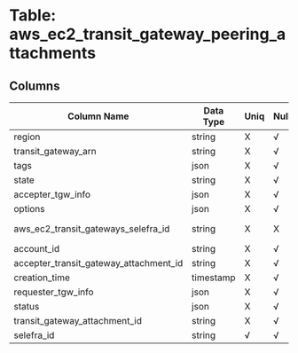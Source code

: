 # Table: aws_ec2_transit_gateway_peering_attachments

## Columns 

|  Column Name   |  Data Type  | Uniq | Nullable | Description | 
|  ----  | ----  | ----  | ----  | ---- | 
| region | string | X | √ |  | 
| transit_gateway_arn | string | X | √ |  | 
| tags | json | X | √ |  | 
| state | string | X | √ |  | 
| accepter_tgw_info | json | X | √ |  | 
| options | json | X | √ |  | 
| aws_ec2_transit_gateways_selefra_id | string | X | X | fk to aws_ec2_transit_gateways.selefra_id | 
| account_id | string | X | √ |  | 
| accepter_transit_gateway_attachment_id | string | X | √ |  | 
| creation_time | timestamp | X | √ |  | 
| requester_tgw_info | json | X | √ |  | 
| status | json | X | √ |  | 
| transit_gateway_attachment_id | string | X | √ |  | 
| selefra_id | string | √ | √ | random id | 


